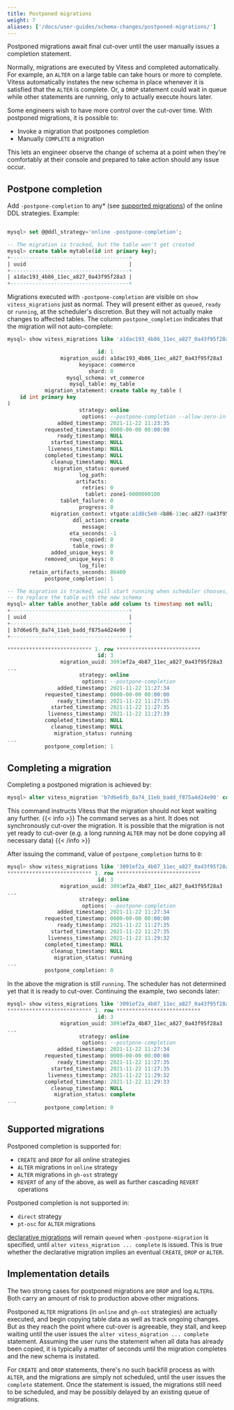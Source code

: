 ```yaml
---
title: Postponed migrations
weight: 7
aliases: ['/docs/user-guides/schema-changes/postponed-migrations/']
---
```


Postponed migrations await final cut-over until the user manually issues a completion statement.

Normally, migrations are executed by Vitess and completed automatically. For example, an `ALTER` on a large table can take hours or more to complete. Vitess automatically instates the new schema in place whenever it is satisfied that the `ALTER` is complete. Or, a `DROP` statement could wait in queue while other statements are running, only to actually execute hours later.

Some engineers wish to have more control over the cut-over time. With postponed migrations, it is possible to:

- Invoke a migration that postpones completion
- Manually `COMPLETE` a migration

This lets an engineer observe the change of schema at a point when they're comfortably at their console and prepared to take action should any issue occur.

## Postpone completion

Add `-postpone-completion` to any* (see [supported migrations](#supported-migrations)) of the online DDL strategies. Example:

```sql

mysql> set @@ddl_strategy='online -postpone-completion';

-- The migration is tracked, but the table won't get created
mysql> create table mytable(id int primary key);
+--------------------------------------+
| uuid                                 |
+--------------------------------------+
| a1dac193_4b86_11ec_a827_0a43f95f28a3 |
+--------------------------------------+
```

Migrations executed with `-postpone-completion` are visible on `show vitess_migrations` just as normal. They will present either as `queued`, `ready` or `running`, at the scheduler's discretion. But they will not actually make changes to affected tables. The column `postpone_completion` indicates that the migration will not auto-complete:

```sql
mysql> show vitess_migrations like 'a1dac193_4b86_11ec_a827_0a43f95f28a3' \G

                             id: 1
                 migration_uuid: a1dac193_4b86_11ec_a827_0a43f95f28a3
                       keyspace: commerce
                          shard: 0
                   mysql_schema: vt_commerce
                    mysql_table: my_table
            migration_statement: create table my_table (
	id int primary key
)
                       strategy: online
                        options: --postpone-completion --allow-zero-in-date
                added_timestamp: 2021-11-22 11:23:35
            requested_timestamp: 0000-00-00 00:00:00
                ready_timestamp: NULL
              started_timestamp: NULL
             liveness_timestamp: NULL
            completed_timestamp: NULL
              cleanup_timestamp: NULL
               migration_status: queued
                       log_path: 
                      artifacts: 
                        retries: 0
                         tablet: zone1-0000000100
                 tablet_failure: 0
                       progress: 0
              migration_context: vtgate:a1d8c5e0-4b86-11ec-a827-0a43f95f28a3
                     ddl_action: create
                        message: 
                    eta_seconds: -1
                    rows_copied: 0
                     table_rows: 0
              added_unique_keys: 0
            removed_unique_keys: 0
                       log_file: 
       retain_artifacts_seconds: 86400
            postpone_completion: 1
```

```sql
-- The migration is tracked, will start running when scheduler chooses, but will not cut-over
-- to replace the table with the new schema
mysql> alter table another_table add column ts timestamp not null;
+--------------------------------------+
| uuid                                 |
+--------------------------------------+
| b7d6e6fb_8a74_11eb_badd_f875a4d24e90 |
+--------------------------------------+

*************************** 1. row ***************************
                             id: 3
                 migration_uuid: 3091ef2a_4b87_11ec_a827_0a43f95f28a3
...                 
                       strategy: online
                        options: --postpone-completion
                added_timestamp: 2021-11-22 11:27:34
            requested_timestamp: 0000-00-00 00:00:00
                ready_timestamp: 2021-11-22 11:27:35
              started_timestamp: 2021-11-22 11:27:35
             liveness_timestamp: 2021-11-22 11:27:39
            completed_timestamp: NULL
              cleanup_timestamp: NULL
               migration_status: running
...
            postpone_completion: 1
```

## Completing a migration

Completing a postponed migration is achieved by:

```sql
mysql> alter vitess_migration 'b7d6e6fb_8a74_11eb_badd_f875a4d24e90' complete;
```

This command instructs Vitess that the migration should not kept waiting any further.
{{< info >}}
The command serves as a hint. It does not synchronously cut-over the migration. It is possible that the migration is not yet ready to cut-over (e.g. a long running `ALTER` may not be done copying all necessary data)
{{< /info >}}

After issuing the command, value of `postpone_completion` turns to `0`:

```sql
mysql> show vitess_migrations like '3091ef2a_4b87_11ec_a827_0a43f95f28a3' \G
*************************** 1. row ***************************
                             id: 3
                 migration_uuid: 3091ef2a_4b87_11ec_a827_0a43f95f28a3
...
                       strategy: online
                        options: --postpone-completion
                added_timestamp: 2021-11-22 11:27:34
            requested_timestamp: 0000-00-00 00:00:00
                ready_timestamp: 2021-11-22 11:27:35
              started_timestamp: 2021-11-22 11:27:35
             liveness_timestamp: 2021-11-22 11:29:32
            completed_timestamp: NULL
              cleanup_timestamp: NULL
               migration_status: running
...
            postpone_completion: 0
```

In the above the migration is still `running`. The scheduler has not determined yet that it is ready to cut-over. Continuing the example, two seconds later:
```sql
mysql> show vitess_migrations like '3091ef2a_4b87_11ec_a827_0a43f95f28a3' \G
*************************** 1. row ***************************
                             id: 3
                 migration_uuid: 3091ef2a_4b87_11ec_a827_0a43f95f28a3
...
                       strategy: online
                        options: --postpone-completion
                added_timestamp: 2021-11-22 11:27:34
            requested_timestamp: 0000-00-00 00:00:00
                ready_timestamp: 2021-11-22 11:27:35
              started_timestamp: 2021-11-22 11:27:35
             liveness_timestamp: 2021-11-22 11:29:32
            completed_timestamp: 2021-11-22 11:29:33
              cleanup_timestamp: NULL
               migration_status: complete
...
            postpone_completion: 0
```

## Supported migrations

Postponed completion is supported for:

- `CREATE` and `DROP` for all online strategies
- `ALTER` migrations in `online` strategy
- `ALTER` migrations in `gh-ost` strategy
- `REVERT` of any of the above, as well as further cascading `REVERT` operations

Postponed completion is not supported in:

- `direct` strategy
- `pt-osc` for `ALTER` migrations

[declarative migrations](../declarative-migrations) will remain `queued` when `-postpone-migration` is specified, until `alter vitess_migration ... complete` is issued. This is true whether the declarative migration implies an eventual `CREATE`, `DROP` or `ALTER`.

## Implementation details

The two strong cases for postponed migrations are `DROP` and log `ALTER`s. Both carry an amount of risk to production above other migrations.

Postponed `ALTER` migrations (in `online` and `gh-ost` strategies) are actually executed, and begin copying table data as well as track ongoing changes. But as they reach the point where cut-over is agreeable, they stall, and keep waiting until the user issues the `alter vitess_migration ... complete` statement. Assuming the user runs the statement when all data has already been copied, it is typically a matter of seconds until the migration completes and the new schema is instated.

For `CREATE` and `DROP` statements, there's no such backfill process as with `ALTER`, and the migrations are simply not scheduled, until the user issues the `complete` statement. Once the statement is issued, the migrations still need to be scheduled, and may be possibly delayed by an existing queue of migrations.
